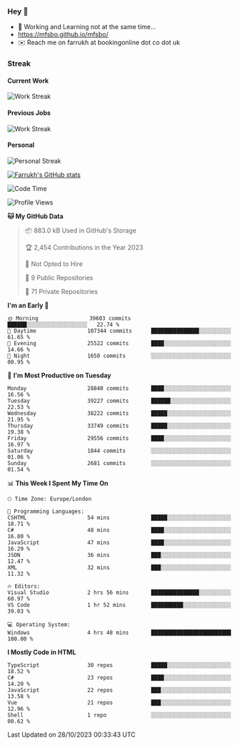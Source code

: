 ### Hey 👋

- 🏃 Working and Learning not at the same time...
- https://mfsbo.github.io/mfsbo/
- ✉️ Reach me on farrukh at bookingonline dot co dot uk

### Streak
#### Current Work
![Work Streak](https://streak-stats.demolab.com/?user=mfsbo)
#### Previous Jobs
![Work Streak](https://streak-stats.demolab.com/?user=farrukhcw)
#### Personal
![Personal Streak](https://streak-stats.demolab.com/?user=farrukhsubhani)

[![Farrukh's GitHub stats](https://github-readme-stats.vercel.app/api?username=mfsbo&hide=stars&count_private=true)](https://github.com/mfsbo/)

<!--START_SECTION:waka-->
![Code Time](http://img.shields.io/badge/Code%20Time-557%20hrs%2031%20mins-blue)

![Profile Views](http://img.shields.io/badge/Profile%20Views-0-blue)

**🐱 My GitHub Data** 

> 📦 883.0 kB Used in GitHub's Storage 
 > 
> 🏆 2,454 Contributions in the Year 2023
 > 
> 🚫 Not Opted to Hire
 > 
> 📜 9 Public Repositories 
 > 
> 🔑 71 Private Repositories 
 > 
**I'm an Early 🐤** 

```text
🌞 Morning                39603 commits       ██████░░░░░░░░░░░░░░░░░░░   22.74 % 
🌆 Daytime                107344 commits      ███████████████░░░░░░░░░░   61.65 % 
🌃 Evening                25522 commits       ████░░░░░░░░░░░░░░░░░░░░░   14.66 % 
🌙 Night                  1650 commits        ░░░░░░░░░░░░░░░░░░░░░░░░░   00.95 % 
```
📅 **I'm Most Productive on Tuesday** 

```text
Monday                   28840 commits       ████░░░░░░░░░░░░░░░░░░░░░   16.56 % 
Tuesday                  39227 commits       ██████░░░░░░░░░░░░░░░░░░░   22.53 % 
Wednesday                38222 commits       █████░░░░░░░░░░░░░░░░░░░░   21.95 % 
Thursday                 33749 commits       █████░░░░░░░░░░░░░░░░░░░░   19.38 % 
Friday                   29556 commits       ████░░░░░░░░░░░░░░░░░░░░░   16.97 % 
Saturday                 1844 commits        ░░░░░░░░░░░░░░░░░░░░░░░░░   01.06 % 
Sunday                   2681 commits        ░░░░░░░░░░░░░░░░░░░░░░░░░   01.54 % 
```


📊 **This Week I Spent My Time On** 

```text
🕑︎ Time Zone: Europe/London

💬 Programming Languages: 
CSHTML                   54 mins             █████░░░░░░░░░░░░░░░░░░░░   18.71 % 
C#                       48 mins             ████░░░░░░░░░░░░░░░░░░░░░   16.80 % 
JavaScript               47 mins             ████░░░░░░░░░░░░░░░░░░░░░   16.29 % 
JSON                     36 mins             ███░░░░░░░░░░░░░░░░░░░░░░   12.47 % 
XML                      32 mins             ███░░░░░░░░░░░░░░░░░░░░░░   11.32 % 

🔥 Editors: 
Visual Studio            2 hrs 56 mins       ███████████████░░░░░░░░░░   60.97 % 
VS Code                  1 hr 52 mins        ██████████░░░░░░░░░░░░░░░   39.03 % 

💻 Operating System: 
Windows                  4 hrs 48 mins       █████████████████████████   100.00 % 
```

**I Mostly Code in HTML** 

```text
TypeScript               30 repos            █████░░░░░░░░░░░░░░░░░░░░   18.52 % 
C#                       23 repos            ████░░░░░░░░░░░░░░░░░░░░░   14.20 % 
JavaScript               22 repos            ███░░░░░░░░░░░░░░░░░░░░░░   13.58 % 
Vue                      21 repos            ███░░░░░░░░░░░░░░░░░░░░░░   12.96 % 
Shell                    1 repo              ░░░░░░░░░░░░░░░░░░░░░░░░░   00.62 % 
```




 Last Updated on 28/10/2023 00:33:43 UTC
<!--END_SECTION:waka-->
<!--
**mfsbo/mfsbo** is a ✨ _special_ ✨ repository because its `README.md` (this file) appears on your GitHub profile.

Here are some ideas to get you started:

- 🔭 I’m currently working on ...
- 🌱 I’m currently learning ...
- 👯 I’m looking to collaborate on ...
- 🤔 I’m looking for help with ...
- 💬 Ask me about ...
- 📫 How to reach me: ...
- 😄 Pronouns: ...
- ⚡ Fun fact: ...
-->
